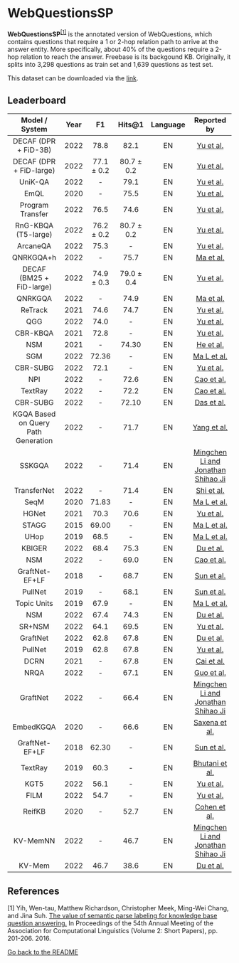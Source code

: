 # WebQuestionsSP

**WebQuestionsSP**<sup>[[1]](#myfootnote1)</sup> is the annotated version of WebQuestions, which contains questions that require a 1 or 2-hop relation path to arrive at the answer entity. 
More specifically, about 40% of the questions require a 2-hop relation to reach the answer. Freebase is its backgound KB. Originally, it splits into 3,298 questions 
as train set and 1,639 questions as test set. 

This dataset can be downloaded via the [link](https://www.microsoft.com/en-us/download/details.aspx?id=52763).


## Leaderboard 

| Model / System | Year |  F1   | Hits@1 | Language |                                    Reported by                                     |
|:--------------:|:----:|:-----:|:------:|:--------:|:----------------------------------------------------------------------------------:|
| DECAF (DPR + FiD-3B)  | 2022 |  78.8 |  82.1  |    EN    |    [Yu et al.](https://arxiv.org/pdf/2210.00063.pdf)                        |
| DECAF (DPR + FiD-large) | 2022 | 77.1 ± 0.2 |  80.7 ± 0.2|    EN    |    [Yu et al.](https://arxiv.org/pdf/2210.00063.pdf)             |
| UniK-QA | 2022 | -|  79.1|    EN    |    [Yu et al.](https://arxiv.org/pdf/2210.00063.pdf)               |
| EmQL | 2020 | -|  75.5|    EN    |    [Yu et al.](https://arxiv.org/pdf/2210.00063.pdf)               |
| Program Transfer  | 2022 | 76.5|  74.6|    EN    |    [Yu et al.](https://arxiv.org/pdf/2210.00063.pdf)               |
| RnG-KBQA (T5-large)    | 2022 | 76.2 ± 0.2|  80.7 ± 0.2|    EN    |    [Yu et al.](https://arxiv.org/pdf/2210.00063.pdf)               |
| ArcaneQA   | 2022 | 75.3| - |    EN    |    [Yu et al.](https://arxiv.org/pdf/2210.00063.pdf)               |
|   QNRKGQA+h    | 2022 |   -   |  75.7  |    EN    |    [Ma et al.](https://link.springer.com/chapter/10.1007/978-3-031-10983-6_11)     |
| DECAF (BM25 + FiD-large) | 2022 | 74.9 ± 0.3 | 79.0 ± 0.4 |    EN    |    [Yu et al.](https://arxiv.org/pdf/2210.00063.pdf)               |
|    QNRKGQA     | 2022 |   -   |  74.9  |    EN    |    [Ma et al.](https://link.springer.com/chapter/10.1007/978-3-031-10983-6_11)     |
| ReTrack  | 2021 | 74.6| 74.7 |    EN    |    [Yu et al.](https://arxiv.org/pdf/2210.00063.pdf)               |
| QGG  | 2022 | 74.0| -|    EN    |    [Yu et al.](https://arxiv.org/pdf/2210.00063.pdf)               |
| CBR-KBQA| 2021 | 72.8| -|    EN    |    [Yu et al.](https://arxiv.org/pdf/2210.00063.pdf)               |
|      NSM       | 2021 |   -   | 74.30  |    EN    |                 [He et al.](https://arxiv.org/pdf/2101.03737.pdf)                  |
|      SGM       | 2022 | 72.36 |   -    |    EN    |  [Ma L et al.](https://ieeexplore.ieee.org/stamp/stamp.jsp?tp=&arnumber=9747229)   |
| CBR-SUBG | 2022 | 72.1| - |    EN    |    [Yu et al.](https://arxiv.org/pdf/2210.00063.pdf)               |
|      NPI       | 2022 |   -   |  72.6  |    EN    |            [Cao et al.](https://aclanthology.org/2022.acl-long.559.pdf)            |
|    TextRay     | 2022 |   -   |  72.2  |    EN    |            [Cao et al.](https://aclanthology.org/2022.acl-long.559.pdf)            |
|    CBR-SUBG    | 2022 |   -   | 72.10  |    EN    |                 [Das et al.](https://arxiv.org/pdf/2202.10610.pdf)                 |
| KGQA Based on Query Path Generation| 2022 | - | 71.7 | EN | [Yang et al.](https://link.springer.com/chapter/10.1007/978-3-031-10983-6_12) |
|     SSKGQA     | 2022 |   -   |  71.4  |    EN    |     [Mingchen Li and Jonathan Shihao Ji](https://arxiv.org/pdf/2204.10194.pdf)     |
|  TransferNet   | 2022 |   -   |  71.4  |    EN    |                 [Shi et al.](https://arxiv.org/pdf/2104.07302.pdf)                 |
|      SeqM      | 2020 | 71.83 |   -    |    EN    |  [Ma L et al.](https://ieeexplore.ieee.org/stamp/stamp.jsp?tp=&arnumber=9747229)   |
|HGNet| 2021 | 70.3| 70.6|    EN    |    [Yu et al.](https://arxiv.org/pdf/2210.00063.pdf)               |
|     STAGG      | 2015 | 69.00 |   -    |    EN    |  [Ma L et al.](https://ieeexplore.ieee.org/stamp/stamp.jsp?tp=&arnumber=9747229)   |
|      UHop      | 2019 | 68.5  |   -    |    EN    |  [Ma L et al.](https://ieeexplore.ieee.org/stamp/stamp.jsp?tp=&arnumber=9747229)   |
|     KBIGER     | 2022 | 68.4  |  75.3  |    EN    |  [Du et al.](https://arxiv.org/pdf/2209.03005.pdf)   |
|      NSM       | 2022 |   -   |  69.0  |    EN    |            [Cao et al.](https://aclanthology.org/2022.acl-long.559.pdf)            |
| GraftNet-EF+LF | 2018 |   -   |  68.7  |    EN    |                [Sun et al.](https://aclanthology.org/D18-1455.pdf)                 |
|    PullNet     | 2019 |   -   |  68.1  |    EN    |                 [Sun et al.](https://arxiv.org/pdf/1904.09537.pdf)                 |
|  Topic Units   | 2019 | 67.9  |   -    |    EN    |  [Ma L et al.](https://ieeexplore.ieee.org/stamp/stamp.jsp?tp=&arnumber=9747229)   |
|  NSM           | 2022 | 67.4 |  74.3  |    EN    |   [Du et al.](https://arxiv.org/pdf/2209.03005.pdf)   |
|SR+NSM | 2022 | 64.1| 69.5|    EN    |    [Yu et al.](https://arxiv.org/pdf/2210.00063.pdf)               |
|    GraftNet    | 2022 | 62.8|  67.8  |    EN    |    [Du et al.](https://arxiv.org/pdf/2209.03005.pdf)   |
|PullNet | 2019 | 62.8|  67.8  |    EN  |    [Yu et al.](https://arxiv.org/pdf/2210.00063.pdf)               |
|      DCRN      | 2021 |   -   |  67.8  |    EN    |          [Cai et al.](https://aclanthology.org/2021.findings-acl.19.pdf)           |
|      NRQA      | 2022 |   -   |  67.1  |    EN    | [Guo et al.](https://link.springer.com/content/pdf/10.1007/s10489-022-03927-0.pdf) |
|    GraftNet    | 2022 |   -   |  66.4  |    EN    |     [Mingchen Li and Jonathan Shihao Ji](https://arxiv.org/pdf/2204.10194.pdf)     |
|   EmbedKGQA    | 2020 |   -   |  66.6  |    EN    |          [Saxena et al.](https://aclanthology.org/2020.acl-main.412.pdf)           |
| GraftNet-EF+LF | 2018 | 62.30 |   -    |    EN    |                [Sun et al.](https://aclanthology.org/D18-1455.pdf)                 |
|    TextRay     | 2019 | 60.3  |   -    |    EN    |        [Bhutani et al.](https://dl.acm.org/doi/pdf/10.1145/3357384.3358033)        |
|KGT5 | 2022 | 56.1| -|    EN    |    [Yu et al.](https://arxiv.org/pdf/2210.00063.pdf)               |
|FILM | 2022 | 54.7| -|    EN    |    [Yu et al.](https://arxiv.org/pdf/2210.00063.pdf)               |
|     ReifKB     | 2020 |   -   |  52.7  |    EN    |                [Cohen et al.](https://arxiv.org/pdf/2002.06115.pdf)                |
|    KV-MemNN    | 2022 |   -   |  46.7  |    EN    |     [Mingchen Li and Jonathan Shihao Ji](https://arxiv.org/pdf/2204.10194.pdf)     |
|    KV-Mem    | 2022 |  46.7   |  38.6  |    EN    |    [Du et al.](https://arxiv.org/pdf/2209.03005.pdf)   |

## References 
<a name="myfootnote1">[1]</a> Yih, Wen-tau, Matthew Richardson, Christopher Meek, Ming-Wei Chang, and Jina Suh. [The value of semantic parse labeling for knowledge base question answering.](http://anthology.aclweb.org/P16-2033) In Proceedings of the 54th Annual Meeting of the Association for Computational Linguistics (Volume 2: Short Papers), pp. 201-206. 2016.


[Go back to the README](../README.md)
